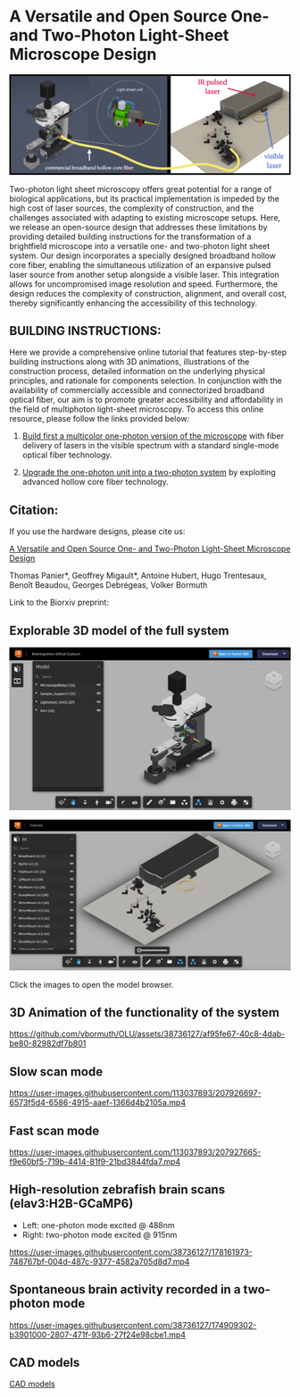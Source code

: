 # A Versatile and Open Source One- and Two-Photon Light-Sheet Microscope Design

![Setup](Figures/Setup.png)


Two-photon light sheet microscopy offers great potential for a range of biological applications, but its practical implementation is impeded by the high cost of laser sources, the complexity of construction, and the challenges associated with adapting to existing microscope setups. Here, we release an open-source design that addresses these limitations by providing detailed building instructions for the transformation of a brightfield microscope into a versatile one- and two-photon light sheet system.
Our design incorporates a specially designed broadband hollow core fiber, enabling the simultaneous utilization of an expansive pulsed laser source from another setup alongside a visible laser. This integration allows for uncompromised image resolution and speed. Furthermore, the design reduces the complexity of construction, alignment, and overall cost, thereby significantly enhancing the accessibility of this technology.




## BUILDING INSTRUCTIONS:

Here we provide a comprehensive online tutorial that features step-by-step building instructions along with 3D animations, illustrations of the construction process, detailed information on the underlying physical principles, and rationale for components selection. In conjunction with the availability of commercially accessible and connectorized broadband optical fiber, our aim is to promote greater accessibility and affordability in the field of multiphoton light-sheet microscopy. To access this online resource, please follow the links provided below: 

1. [Build first a multicolor one-photon version of the microscope](1P_Multicolor_System.md) with fiber delivery of lasers in the visible spectrum with a standard single-mode optical fiber technology.

2. [Upgrade the one-photon unit into a two-photon system](2P-Upgrade.md) by exploiting advanced hollow core fiber technology.



## Citation:

If you use the hardware designs, please cite us:

[A Versatile and Open Source One- and Two-Photon Light-Sheet Microscope Design]()

Thomas Panier\*, Geoffrey Migault\*, Antoine Hubert, Hugo Trentesaux, Benoît Beaudou, Georges Debrégeas, Volker Bormuth

Link to the Biorxiv preprint: 


## Explorable 3D model of the full system

[<img width="600" alt="FullSystem_3D-Model" src="Figures/FullSystem_3D-Model.png">](https://a360.co/41PexBK)

[<img width="600" alt="2P_laser_injection_3D-Model" src="Figures/2P_laser_injection_3D-Model.png">](https://a360.co/3JVrDGn)




Click the images to open the model browser.

## 3D Animation of the functionality of the system

https://github.com/vbormuth/OLU/assets/38736127/af95fe67-40c8-4dab-be80-82982df7b801

## Slow scan mode

https://user-images.githubusercontent.com/113037893/207926697-6573f5d4-6586-4915-aaef-1366d4b2105a.mp4

## Fast scan mode

https://user-images.githubusercontent.com/113037893/207927665-f9e60bf5-719b-4414-81f9-21bd3844fda7.mp4

## High-resolution zebrafish brain scans (elav3:H2B-GCaMP6)

* Left: one-photon mode excited @ 488nm
* Right:  two-photon mode excited @ 915nm

https://user-images.githubusercontent.com/38736127/178161973-748767bf-004d-487c-9377-4582a705d8d7.mp4


## Spontaneous brain activity recorded in a two-photon mode



https://user-images.githubusercontent.com/38736127/174909302-b3901000-2807-471f-93b6-27f24e98cbe1.mp4




## CAD models

[CAD models](CAD_models)



